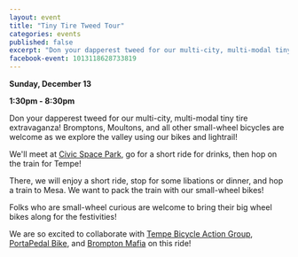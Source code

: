 ```yaml
---
layout: event
title: "Tiny Tire Tweed Tour"
categories: events
published: false
excerpt: "Don your dapperest tweed for our multi-city, multi-modal tiny tire extravaganza!"
facebook-event: 1013118628733819
---
```


**Sunday, December 13**

**1:30pm - 8:30pm**

Don your dapperest tweed for our multi-city, multi-modal tiny tire extravaganza! Bromptons, Moultons, and all other small-wheel bicycles are welcome as we explore the valley using our bikes and lightrail!

We'll meet at [Civic Space Park](https://www.phoenix.gov/parks/parks/alphabetical/c-parks/civic-space),
go for a short ride for drinks, then hop on the train for Tempe!

There, we will enjoy a short ride, stop for some libations or dinner, and hop a train to Mesa. We want to pack the train with our small-wheel bikes!

Folks who are small-wheel curious are welcome to bring their big wheel bikes along for the festivities!

We are so excited to collaborate with
[Tempe Bicycle Action Group](http://www.biketempe.org/),
[PortaPedal Bike](https://www.portapedalbike.com/), and
[Brompton Mafia](http://www.bromptonmafia.com/)
on this ride!
